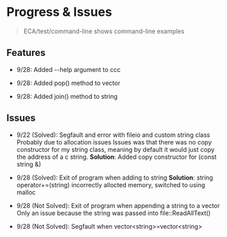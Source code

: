 # Progress & Issues

> ECA/test/command-line shows command-line examples

## Features

- 9/28: Added --help argument to ccc

- 9/28: Added pop() method to vector
 
- 9/28: Added join() method to string

## Issues

- 9/22 (Solved): Segfault and error with fileio and custom string class
    Probably due to allocation issues
    Issues was that there was no copy constructor for my string class, meaning by default it would just copy the address of a c string.
    **Solution**: Added copy constructor for (const string &)

- 9/28 (Solved): Exit of program when adding to string
    **Solution**: string operator+=(string) incorrectly allocted memory, switched to using malloc

- 9/28 (Not Solved): Exit of program when appending a string to a vector
    Only an issue because the string was passed into file::ReadAllText()

- 9/28 (Not Solved): Segfault when vector\<string\>=vector\<string\>
